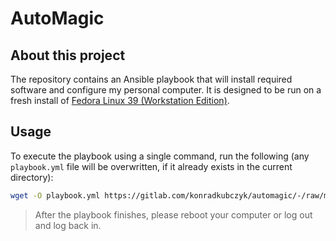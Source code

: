 # AutoMagic

## About this project

The repository contains an Ansible playbook that will install required software and configure my personal computer. It is designed to be run on a fresh install of [Fedora Linux 39 (Workstation Edition)](https://fedoraproject.org/).

## Usage

To execute the playbook using a single command, run the following (any `playbook.yml` file will be overwritten, if it already exists in the current directory):

```bash
wget -O playbook.yml https://gitlab.com/konradkubczyk/automagic/-/raw/main/playbook.yml && sudo dnf -qy install ansible && ansible-playbook playbook.yml && rm playbook.yml
```

> After the playbook finishes, please reboot your computer or log out and log back in.
